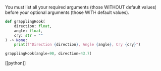 You must list all your required arguments (those WITHOUT default values) before your optional arguments (those WITH default values).

```python
def grapplingHook(
	direction: float, 
	angle: float, 
	cry: str = ""
) -> None:
    print(f"Direction {direction}, Angle {angle}, Cry {cry}")

grapplingHook(angle=90, direction=43.7)
```

[[python]]